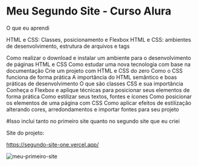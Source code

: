 # Meu Segundo Site - Curso Alura

O que eu aprendi

HTML e CSS: Classes, posicionamento e Flexbox
HTML e CSS: ambientes de desenvolvimento, estrutura de arquivos e tags

Como realizar o download e instalar um ambiente para o desenvolvimento de páginas HTML e CSS
Como estudar uma nova tecnologia com base na documentação
Crie um projeto com HTML e CSS do zero
Como o CSS funciona de forma prática
A importância do HTML semântico e boas práticas de desenvolvimento
O que são classes CSS e sua importância
Conheça o Flexbox e aplique técnicas para posicionar seus elementos de forma prática
Como estilizar seus textos, fontes e ícones
Como posicionar os elementos de uma página com CSS
Como aplicar efeitos de estilização alterando cores, arredondamentos e importar fontes para seu projeto

#Isso inclui tanto no primeiro site quanto no segundo site que eu criei

Site do projeto:

https://segundo-site-one.vercel.app/

<img src="[https://imgur.com/Fd1yYGU.png](https://imgur.com/Fd1yYGU)https://imgur.com/Fd1yYGU" alt="meu-primeiro-site">
